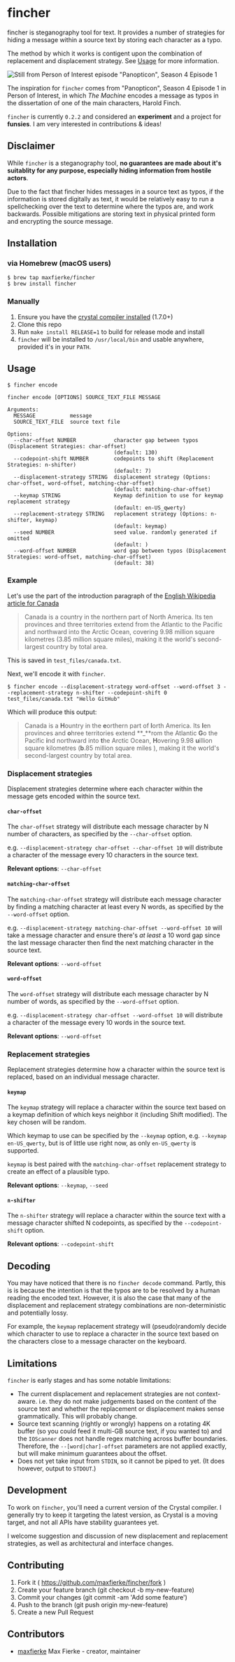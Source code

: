 # fincher

fincher is steganography tool for text. It provides a number of strategies for
hiding a message within a source text by storing each character as a typo.

The method by which it works is contigent upon the combination of replacement
and displacement strategy. See [Usage](#Usage) for more information.

![Still from Person of Interest episode "Panopticon", Season 4 Episode 1](docs/panopticon.png)

The inspiration for `fincher` comes from "Panopticon", Season 4 Episode 1 in
Person of Interest, in which _The Machine_ encodes a message as typos in the
dissertation of one of the main characters, Harold Finch.

`fincher` is currently `0.2.2` and considered an **experiment**
and a project for **funsies**. I am very interested in contributions & ideas!

## Disclaimer

While `fincher` is a steganography tool, **no guarantees are made about it's
suitablity for any purpose, especially hiding information from hostile actors**.

Due to the fact that fincher hides messages in a source text as typos, if the
information is stored digitally as text, it would be relatively easy to
run a spellchecking over the text to determine where the typos are, and work
backwards. Possible mitigations are storing text in physical printed form and
encrypting the source message.

## Installation

### via Homebrew (macOS users)

```
$ brew tap maxfierke/fincher
$ brew install fincher
```

### Manually

1. Ensure you have the [crystal compiler installed](https://crystal-lang.org/docs/installation/) (1.7.0+)
2. Clone this repo
3. Run `make install RELEASE=1` to build for release mode and install
4. `fincher` will be installed to `/usr/local/bin` and usable anywhere, provided it's in your `PATH`.

## Usage

```
$ fincher encode

fincher encode [OPTIONS] SOURCE_TEXT_FILE MESSAGE

Arguments:
  MESSAGE           message
  SOURCE_TEXT_FILE  source text file

Options:
  --char-offset NUMBER            character gap between typos (Displacement Strategies: char-offset)
                                  (default: 130)
  --codepoint-shift NUMBER        codepoints to shift (Replacement Strategies: n-shifter)
                                  (default: 7)
  --displacement-strategy STRING  displacement strategy (Options: char-offset, word-offset, matching-char-offset)
                                  (default: matching-char-offset)
  --keymap STRING                 Keymap definition to use for keymap replacement strategy
                                  (default: en-US_qwerty)
  --replacement-strategy STRING   replacement strategy (Options: n-shifter, keymap)
                                  (default: keymap)
  --seed NUMBER                   seed value. randomly generated if omitted
                                  (default: )
  --word-offset NUMBER            word gap between typos (Displacement Strategies: word-offset, matching-char-offset)
                                  (default: 38)
```

### Example

Let's use the part of the introduction paragraph of the [English Wikipedia article for Canada](https://en.wikipedia.org/wiki/Canada)

> Canada is a country in the northern part of North America. Its ten provinces
> and three territories extend from the Atlantic to the Pacific and northward
> into the Arctic Ocean, covering 9.98 million square kilometres (3.85 million
> square miles), making it the world's second-largest country by total area.

This is saved in `test_files/canada.txt`.

Next, we'll encode it with `fincher`.

```
$ fincher encode --displacement-strategy word-offset --word-offset 3 --replacement-strategy n-shifter --codepoint-shift 0 test_files/canada.txt "Hello GitHub"
```

Which will produce this output:

> Canada is a **H**ountry in the **e**orthern part of **l**orth America. Its **l**en provinces and
> **o**hree territories extend **\_**rom the Atlantic **G**o the Pacific **i**nd northward into **t**he
> Arctic Ocean, **H**overing 9.98 **u**illion square kilometres (**b**.85 million square miles
> ), making it the world's second-largest country by total area.


### Displacement strategies

Displacement strategies determine where each character within the message gets
encoded within the source text.

#### `char-offset`

The `char-offset` strategy will distribute each message character by N number of
characters, as specified by the `--char-offset` option.

e.g. `--displacement-strategy char-offset --char-offset 10` will
distribute a character of the message every 10 characters in the source text.

**Relevant options**: `--char-offset`

#### `matching-char-offset`

The `matching-char-offset` strategy will distribute each message character by
finding a matching character at least every N words, as specified by the
`--word-offset` option.

e.g. `--displacement-strategy matching-char-offset --word-offset 10`
will take a message character and ensure there's _at least_ a 10 word gap
since the last message character then find the next matching character in the
source text.

**Relevant options**: `--word-offset`

#### `word-offset`

The `word-offset` strategy will distribute each message character by N number of
words, as specified by the `--word-offset` option.

e.g. `--displacement-strategy char-offset --word-offset 10` will
distribute a character of the message every 10 words in the source text.

**Relevant options**: `--word-offset`

### Replacement strategies

Replacement strategies determine how a character within the source text is
replaced, based on an individual message character.

#### `keymap`

The `keymap` strategy will replace a character within the source text based on
a keymap definition of which keys neighbor it (including Shift modified). The
key chosen will be random.

Which keymap to use can be specified by the `--keymap` option,
e.g. `--keymap en-US_qwerty`, but is of little use right now, as only
`en-US_qwerty` is supported.

`keymap` is best paired with the `matching-char-offset` replacement strategy to
create an effect of a plausible typo.

**Relevant options**: `--keymap`, `--seed`

#### `n-shifter`

The `n-shifter` strategy will replace a character within the source text with
a message character shifted N codepoints, as specified by the `--codepoint-shift`
option.

**Relevant options**: `--codepoint-shift`

## Decoding

You may have noticed that there is no `fincher decode` command. Partly, this is
is because the intention is that the typos are to be resolved by a human reading
the encoded text. However, it is also the case that many of the displacement and
replacement strategy combinations are non-deterministic and potentially lossy.

For example, the `keymap` replacement strategy will (pseudo)randomly decide
which character to use to replace a character in the source text based on the
characters close to a message character on the keyboard.

## Limitations

`fincher` is early stages and has some notable limitations:

* The current displacement and replacement strategies are not context-aware.
  i.e. they do not make judgements based on the content of the source text and
  whether the replacement or displacement makes sense grammatically. This will
  probably change.
* Source text scanning (rightly or wrongly) happens on a rotating
  4K buffer (so you could feed it multi-GB source text, if you wanted to) and
  the `IOScanner` does not handle regex matching across buffer boundaries.
  Therefore, the `--[word|char]-offset` parameters are not applied exactly, but
  will make minimum guarantees about the offset.
* Does not yet take input from `STDIN`, so it cannot be piped to yet. (It does
  however, output to `STDOUT`.)

## Development

To work on `fincher`, you'll need a current version of the Crystal compiler. I
generally try to keep it targeting the latest version, as Crystal is a moving
target, and not all APIs have stability guarantees yet.

I welcome suggestion and discussion of new displacement and replacement
strategies, as well as architectural and interface changes.

## Contributing

1. Fork it ( https://github.com/maxfierke/fincher/fork )
2. Create your feature branch (git checkout -b my-new-feature)
3. Commit your changes (git commit -am 'Add some feature')
4. Push to the branch (git push origin my-new-feature)
5. Create a new Pull Request

## Contributors

- [maxfierke](https://github.com/maxfierke) Max Fierke - creator, maintainer
